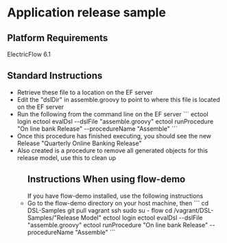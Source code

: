 <H1>Application release sample</H1>

<H2>Platform Requirements</H2>
<p>ElectricFlow 6.1

<H2>Standard Instructions</H2>
<ul>
<li>Retrieve these file to a location on the EF server
<li>Edit the "dslDir" in assemble.groovy to point to where this file is located on the EF server
<li>Run the following from the command line on the EF server
```
ectool login <user> <password>
ectool evalDsl --dslFile "assemble.groovy"
ectool runProcedure "On line bank Release" --procedureName "Assemble"
```
<li>Once this procedure has finished executing, you should see the new Release "Quarterly Online Banking Release"
<li>Also created is a procedure to remove all generated objects for this release model, use this to clean up
<ul>
<H2>Instructions When using flow-demo</H2>
If you have flow-demo installed, use the following instructions
<li>Go to the flow-demo directory on your host machine, then
```
cd DSL-Samples
git pull
vagrant ssh
sudo su - flow
cd /vagrant/DSL-Samples/"Release Model"
ectool login <user> <password>
ectool evalDsl --dslFile "assemble.groovy"
ectool runProcedure "On line bank Release" --procedureName "Assemble"
```
